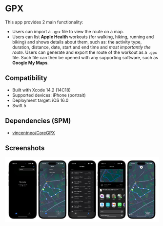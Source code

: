# GPX

This app provides 2 main functionality:

* Users can import a `.gpx` file to view the route on a map.
* Users can list **Apple Health** workouts (for walking, hiking, running and biking) and shows details about them, such as: the activity type, duration, distance, date, start and end time and _most importantly the route_. Users can generate and export the route of the workout as a `.gpx` file. Such file can then be opened with any supporting software, such as **Google My Maps**.

## Compatibility

* Built with Xcode 14.2 (14C18)
* Supported devices: iPhone (portrait)
* Deployment target: iOS 16.0
* Swift 5

## Dependencies (SPM)

* [vincentneo/CoreGPX](https://github.com/vincentneo/CoreGPX)

## Screenshots

![Screenshot](Resources/Screenshot.jpg)
